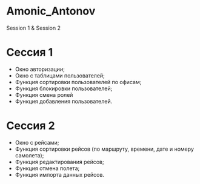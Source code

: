 # Amonic_Antonov
Session 1 &amp; Session 2


# Сессия 1
- Окно авторизации;
- Окно с таблицами пользователей;
- Функция сортировки пользователей по офисам;
- Функция блокировки пользователей;
- Функция смена ролей
- Функция добавления пользователей.

# Сессия 2
- Окно с рейсами;
- Функция сортировки рейсов (по маршруту, времени, дате и номеру самолета);
- Функция редактирования рейсов;
- Функция отмена полета;
- Функция импорта данных рейсов.

